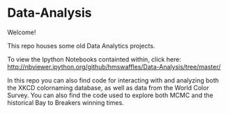 Data-Analysis
=============

Welcome!

This repo houses some old Data Analytics projects.

To view the Ipython Notebooks containted within, click here: http://nbviewer.ipython.org/github/hmswaffles/Data-Analysis/tree/master/


In this repo you can also find code for interacting with and analyzing both the XKCD colornaming database, as well as data from the World Color Survey. You can also find the code used to explore both MCMC and the historical Bay to Breakers winning times.
